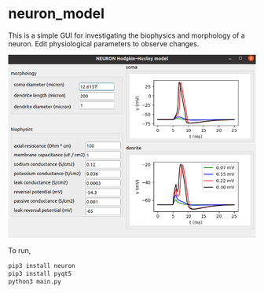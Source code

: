 # neuron_model
This is a simple GUI for investigating the biophysics and morphology of a neuron. Edit physiological parameters to observe changes.

![](https://github.com/Aravind-Sundararajan/neuron_model/blob/master/neuron_model.png)

To run,

```
pip3 install neuron
pip3 install pyqt5
python3 main.py
```
